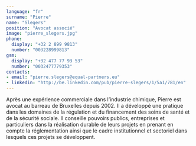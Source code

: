 ```yaml
---
language: "fr"
surname: "Pierre"
name: "Slegers"
position: "Avocat associé"
image: "pierre_slegers.jpg"
phone:
  display: "+32 2 899 9813"
  number: "003228999813"
gsm:
  display: "+32 477 77 93 53"
  number: "0032477779353"
contacts:
- email: "pierre.slegers@equal-partners.eu"
- linkedin: "http://be.linkedin.com/pub/pierre-slegers/1/5a1/781/en"
---
```

Après une expérience commerciale dans l’industrie chimique, Pierre est avocat au barreau de Bruxelles depuis 2002. Il a développé une pratique dans les domaines de la régulation et du financement des soins de santé et de la sécurité sociale. Il conseille pouvoirs publics, entreprises et particuliers dans la réalisation durable de leurs projets en prenant en compte la réglementation ainsi que le cadre institutionnel et sectoriel dans lesquels ces projets se développent.